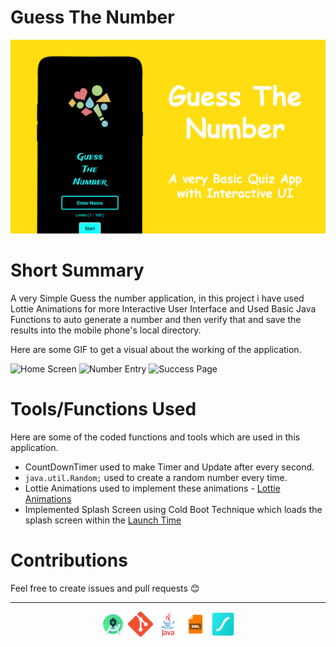 # Guess The Number

![](https://github.com/Parneet-Raghuvanshi/GuessTheNumber/blob/master/readmesources/Github-Projects-guessthenumber.png?raw=true "Guess The Number")

# Short Summary

A very Simple Guess the number application, in this project i have used Lottie Animations for more Interactive User Interface and Used Basic Java Functions to auto generate a number and then verify that and save the results into the mobile phone's local directory.

Here are some GIF to get a visual about the working of the application.

![](https://media0.giphy.com/media/Nrt7m3mEYx0AkPtwUf/giphy.gif "Home Screen") ![](https://media1.giphy.com/media/p3YOIQNJJt5mIRvCmJ/giphy.gif "Number Entry") ![](https://media1.giphy.com/media/DkK4iPZMK3qJzsUKPE/giphy.gif "Success Page")

# Tools/Functions Used

Here are some of the coded functions and tools which are used in this application.

- CountDownTimer used to make Timer and Update after every second.
- `java.util.Random;` used to create a random number every time.
- Lottie Animations used to implement these animations - [Lottie Animations](https://lottiefiles.com)
- Implemented Splash Screen using Cold Boot Technique which loads the splash screen within the [Launch Time](https://developer.android.com/topic/performance/vitals/launch-time)

# Contributions

Feel free to create issues and pull requests 😊

***

<p align="center">
  <img src="https://github.com/Parneet-Raghuvanshi/GuessTheNumber/blob/master/readmesources/android-studio.png?raw=true" title="Android Studio" width="40" height="40"/>
  <img src="https://github.com/Parneet-Raghuvanshi/GuessTheNumber/blob/master/readmesources/Git-Icon.png?raw=true" title="Git Hub" width="40" height="40"/>
  <img src="https://github.com/Parneet-Raghuvanshi/GuessTheNumber/blob/master/readmesources/java.png?raw=true" title="Java" width="40" height="40"/>
  <img src="https://github.com/Parneet-Raghuvanshi/GuessTheNumber/blob/master/readmesources/xml.png?raw=true" title="XML" width="40" height="40"/>
  <img src="https://github.com/Parneet-Raghuvanshi/GuessTheNumber/blob/master/readmesources/lf_Symbol.png?raw=true" title="Lottie Files" width="40" height="40"/>
</p>
